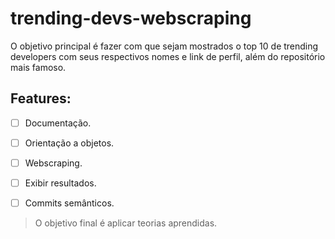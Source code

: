 # trending-devs-webscraping
O objetivo principal é fazer com que sejam mostrados o top 10 de trending developers com seus respectivos nomes e link de perfil, além do repositório mais famoso.

## Features:
- [ ] Documentação.
- [ ] Orientação a objetos.
- [ ] Webscraping.
- [ ] Exibir resultados.
- [ ] Commits semânticos.



> O objetivo final é aplicar teorias aprendidas.
